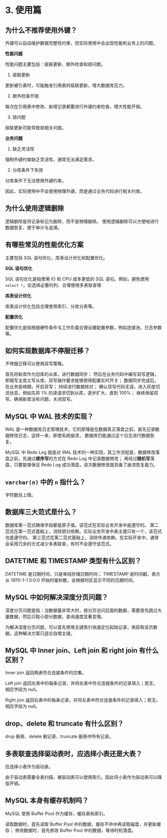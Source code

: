 # 3. 使用篇
## 为什么不推荐使用外键？
外键可以自动维护数据完整性约束，但实际使用中会出现性能和业务上的问题。

**性能问题**

性能问题主要包括：级联更新、额外检查和锁问题。

1. 级联更新

更新被引表时，可能触发引用表的级联更新，增大数据库压力。

2. 额外检查开销

每次在引用表中修改、新增记录都要进行外键约束检查，增大性能开销。

3. 锁问题

级联更新可能导致锁相关问题。

**业务问题**

1. 缺乏灵活性

强制外键约束缺乏灵活性，通常无法满足需求。

2. 分库条件下失效

分库条件下无法使用外键约束。

因此，实际使用中不会使用物理外键，而是通过业务代码进行相关约束。

## 为什么使用逻辑删除
逻辑删除是将记录标记为删除，而不是物理删除。
使用逻辑删除可以方便地进行数据恢复，便于审计与追溯。

## 有哪些常见的性能优化方案
主要包括 SQL 语句优化、库表设计优化和配置优化。

**SQL 语句优化**

SQL 语句优化是指使用 IO 和 CPU 成本更低的 SQL 语句。例如，避免使用 `select *`，仅选择必要的列、合理使用多表联查等

**库表设计优化**

库表设计优化包括合理使用索引、分库分表等。

**配置优化**

配置优化是指根据硬件条件与工作负载合理设置配置参数，例如连接池、日志参数等。

## 如何实现数据库不停服迁移？
不停服迁移可以使用双写策略。

首先将新库作为旧库的从库，进行数据同步；
然后在业务代码中编写双写逻辑，即既写主库又写从库，双写操作要求能够使用配置实时开关；
数据同步完成后，在业务低峰期，开启双写；
持续进行数据核对；
确认双写代码无误，进入灰度切流状态，例如先将 1% 的读请求切到从库，逐步扩大，直到 100%；
继续保留双写，确保新库没有问题，关闭双写。

## MySQL 中 WAL 技术的实现？
WAL 是一种数据库日志管理技术，它的原理是在数据真正落盘之前，首先记录数据修改日志，这样一来，即使系统崩溃，
数据库仍能通过这个日志进行数据恢复。

MySQL 中 Redo Log 就是对 WAL 技术的一种实现，其工作流程是，数据修改落盘之前，先通过**顺序写**的方式在 Redo Log 中记录数据修改；
再经过**随机写**落盘。只要能够保证 Redo Log 成功落盘，该次数据修改就具备了崩溃恢复能力。

## `varchar(n)` 中的 `n` 指什么？
字符数目上限。

## 数据库三大范式是什么？
数据库第一范式确保字段都是原子值。该范式在实际业务开发中是遵守的。
第二范式在第一范式基础上，消除部分依赖。实际业务开发中表主键只有一个，该范式也是遵守的。
第三范式在第二范式基础上，消除传递依赖。在实际开发中，通常会采用冗余的方式减少多表联查，有时不会遵守该范式。

## DATETIME 和 TIMESTAMP 类型有什么区别？
DATETIME 是日期时间，只是单纯存储日期时间；
TIMESTAMP 是时间戳，表示从 1970-1-1 0:0:0 开始的毫秒数，会根据时区显示不同的日期时间。

## MySQL 中如何解决深度分页问题？
深度分页问题是指：当数据量非常大时，按分页访问后面的数据，需要首先跳过大量数据，然后只取小部分数据，查询速度显著变慢。

为解决深度分页问题，可以首先使用主键索引快速定位起始记录，再获取该页数据。这种解决方案只适合自增主键。

## MySQL 中 Inner join、Left join 和 right join 有什么区别？
Inner join 返回两表符合连接条件的交集。

Left join 返回左表中的每条记录，并将右表中符合连接条件的记录填入；若无，相应字段为 null。

Right join 返回右表中的每条记录，并将左表中符合连接条件的记录填入；若无，相应字段为 null。

## drop、delete 和 truncate 有什么区别？
drop 删表、delete 删记录、truncate 删表中所有记录。

## 多表联查选择驱动表时，应选择小表还是大表？
应选择小表作为驱动表。

由于驱动表需要全表扫描，被驱动表可以使用索引。因此将小表作为驱动表可以降低开销。

## MySQL 本身有缓存机制吗？
MySQL 使用 Buffer Pool 作为缓存，缓存表和索引。

读取数据时，首先读取 Buffer Pool 中的数据，缓存不命中再读取磁盘，并更新缓存；
修改数据时，首先修改 Buffer Pool 中的数据，等待时机落盘。


